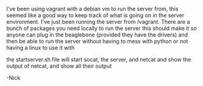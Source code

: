 I've been using vagrant with a debian vm to run the server from, this seemed like a good way to keep track of what is going on in the server environment. I've just been running the server from /vagrant. There are a bunch of packages you need locally to run the server this should make it so anyone can plug in the beaglebone (provided they have the drivers) and then be able to run the server without having to mess with python or not having a linux to use it with

the startserver.sh file will start socat, the server, and netcat and show the output of netcat, and show all their output

-Nick
